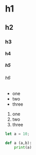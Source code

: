 # h1

## h2

### h3

#### h4

##### h5

###### h6

- one
- two
- three

1. one
1. two
1. three

```javascript
let a = 10;
```

```python
def a (a,b):
    print(a)
```
